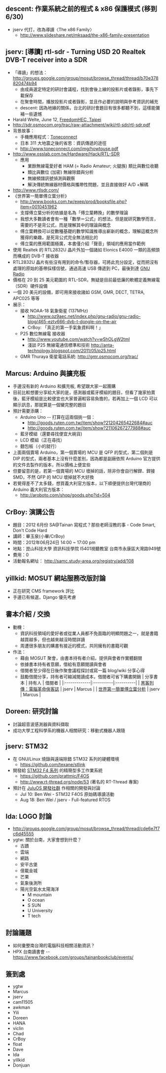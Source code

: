 ## descent: 作業系統之前的程式 & x86 保護模式 (移到 6/30) ##
  * jserv 代打，改為導讀〈The x86 Family〉
    * http://www.slideshare.net/mksaad/the-x86-family-presentation


## jserv: [導讀] rtl-sdr - Turning USD 20 Realtek DVB-T receiver into a SDR ##
  * 「導讀」的想法： http://groups.google.com/group/mosut/browse_thread/thread/b70e378820474b94
    * 由成員選定特定的研討會議程，找到會後上線的投影片或者錄影，事先下載保存
    * 在聚會時間，播放投影片或者錄影，並且作必要的說明與參考資訊的補充
    * descent: 因為地緣的關係，台北的研討會題目有很多都聽不到，這樣能彌補一些遺憾
  * Harald Welte, June 12, [FreedomHEC, Taipei](http://taipei.freedomhec.org/tw/)
  * http://sdr.osmocom.org/trac/raw-attachment/wiki/rtl-sdr/rtl-sdr.pdf
  * 背景故事：
    * 手機應用程式：[Toneconnect](http://www.toneconnect.com/)
    * 日本 311 大地震之後的省思：資訊傳遞的途徑
    * http://www.toneconnect.com/img/howtouse.pdf
  * http://www.osslab.com.tw/Hardware/Hack/RTL-SDR
    * 應用
      * 業餘無線電愛好者 HAM (= Radio Amateur; 火腿族) 類比與數位收聽
      * 類比與數位 (加密) 無線除錯與分析
      * 無線頻譜訊號偵測與觀察
      * 解決傳統無線器材價格與攜帶性問題，並且直接做好 A/D +解碼
  * http://www.rtlsdr.com/
  * 《世界第一簡單傅立葉分析》
    * http://www.books.com.tw/exep/prod/booksfile.php?item=0010451962
    * 支撐傅立葉分析的依據是名為「傅立葉轉換」的數學理論
    * 我想大多數讀者會有一種「數學＝公式」的想法，但是就研究數學而言，需要的不是背公式，而是理解其中的理論與概念
    * 傅立葉轉換可以從數種基礎的數學知識推導出嶄新的概念，理解這概念所獲得的樂趣，是死背公式完全無法相比的
    * 傅立葉的應用範圍極廣，本書僅介紹「聲音」領域的應用當作範例
  * 使用 Realtek 的 RTL2832U 晶片外加一個諸如 Elonics E4000 一類的高頻頭而構成的 DVB-T 接收器
  * RTL2832U 晶片有些沒有用到的命令/暫存器，可將此充分設定，從而把沒有處理的原始的基帶採樣信號，通過高速 USB 傳遞到 PC，最後到達 [GNU Radio](http://gnuradio.org/)
  * 價格在 20 到 25 美元範圍的 RTL-SDR，無疑是目前最低廉的軟體定義無線電（SDR）硬件設備
  * 一個 20 美元的設備，即可用來接收諸如 GSM, GMR, DECT, TETRA, APC025 等等
  * 展示：
    * 接收 NOAA-18 氣象衛星 (137MHz)
      * http://www.oz9aec.net/index.php/gnu-radio/gnu-radio-blog/465-eztv666-dvb-t-dongle-on-the-air
      * CrBoy: 「真正的第一手氣象資料啊！」
    * P25 數位無線電 接收器
      * http://www.youtube.com/watch?v=wShOLgW2tmI
      * 淺談 P25 無線電通信標準和技術 http://anta-technology.blogspot.com/2011/05/p25.html
    * GMR Thuraya 衛星電話系統: http://gmr.osmocom.org/trac/


## Marcus: Arduino 與擴充板 ##
  * 手邊沒有新的 Arduino 和擴充板, 希望跟大家一起團購
  * 目前比較想要分享給大家的是，感測器或藍牙模組的題目，但看了幾家拍賣後，藍牙模組是比較便宜也大家普遍較容易負擔的，若再加上一個 LCD 可以顯示訊息，那就算是一個蠻完整的題目
  * 預計需要添購：
    * Arduino Uno -- 打算在這兩個挑一個：
      * http://goods.ruten.com.tw/item/show?21204265422684#auc
      * http://goods.ruten.com.tw/item/show?21106267277988#auc
    * 藍牙模組（還要尋找便宜大碗貨)
    * LCD 模組（正在尋找）
    * 麵包板（小的就行）
  * 上面兩個賣場 Arduino，第一個賣場的 MCU 是 QFP 的型式，第二個則是 DIP 的型式，兩者基本上沒有什麼差別，因為都是副廠依照 Arduino 官方提供的文件去製作的版本，所以價格上便宜些
  * 但要留意的是，若第一個賣場的 MCU 壞掉的話，除非你會自行解銲、銲接 SMD，不然 QFP 的 MCU 壞掉就不大好換
  * 若覺得差不了太多錢，想買義大利官方版本，以下順便提供台灣代理商的Arduino 義大利官方版本：
    * http://aroboto.com/shop/goods.php?id=504


## CrBoy: 演講公告 ##
  * 題目：2012 6月份 SA@Tainan 寫程式？那些老師沒教的事 - Code Smart, Don't Code Hard
  * 講師：畢玉泉(小畢/CrBoy)
  * 時間：2012年06月24日 14:00 ~ 17:00 pm
  * 地點：崑山科技大學 資訊科技學院 I5401視聽教室 台南市永康區大灣路949號
  * 費用：0
  * 活動報名網址： http://samc.study-area.org/registry/add/108


## yillkid: MOSUT 網站服務改版討論 ##
  * 正在研究 CMS framework 評比
  * 手邊已有候選，Django 優先考慮


## 書本介紹 / 交換 ##
  * 動機：
    * 資訊科技領域的愛好者或從業人員都不免面臨的明顯問題之一，就是書籍越買越多，但也越來越沒時間詳讀
    * 周遭很多朋友的購書有接近的模式，共同擁有的書籍可觀
  * 作法：
    * 藉由 MOSUT 聚會，由書本持有者介紹，提供與會者作實體翻閱
    * 依據書本持有者意願，借給有意願閱讀與會者
    * 借閱者至少得在日後作聚會議程探討或寫一篇 blog/wiki 分享心得
    * 鼓勵借閱分享，持有者可縮減閱讀成本，借閱者可省下購書開銷
| 分享書本 | 持有人 | 借閱者 |
|:-------------|:----------|:----------|
| [黑客列傳：電腦革命俠客誌](http://www.books.com.tw/exep/prod/booksfile.php?item=0010548392) | jserv | Marcus |
| [世界第一簡單傅立葉分析](http://www.books.com.tw/exep/prod/booksfile.php?item=0010451962) | jserv | Marcus |


## Doreen: 研究討論 ##
  * 討論超音波感測器與資料擷取
  * 成功大學工程科學系的機器人相關研究：移動式機器人跟隨


## jserv: STM32 ##
  * 在 GNU/Linux 燒錄與遠端除錯 STM32 系列的硬體環境
    * https://github.com/texane/stlink
  * 開發給 [STM32 F4 系列](http://www.st.com/internet/mcu/subclass/1521.jsp) 的精簡型多工作業系統
    * https://github.com/prattmic/F4OS
    * http://www.rt-thread.org/node/53 (著名的 RT-Thread 專案)
  * 預計在 [JuluOS 開發社群](http://www.juluos.org/) 作相關的開發與討論
    * Jul 10: Ben Wei - STM32 F4OS 原始碼導讀活動
    * Aug 18: Ben Wei / jserv - Full-featured RTOS


## Ida: LOGO 討論 ##
  * http://groups.google.com/group/mosut/browse_thread/thread/cde6e7f7c6d45555
  * ygtw: 關於台南，大家會想到什麼？
    * 古蹟
    * 雲端
    * 網路
    * 安平古堡
    * 億載金城
    * 芒果
    * 氣象後測所
    * 陽光空氣水太陽海洋
      * M mountain
      * O ocean
      * S SUN
      * U University
      * T tech


## 討論議題 ##
  * 如何彙整南台灣的電腦科技相關活動資訊？
  * HPX 台南讀書會 -- https://www.facebook.com/groups/tainanbookclub/events/


## 簽到處 ##
  * ygtw
  * Marcus
  * jserv
  * cam11505
  * awkman
  * Yili
  * Doreen
  * HANA
  * viclin
  * Chad
  * CrBoy
  * float
  * Dave
  * Ida
  * yillkid
  * Donjuan